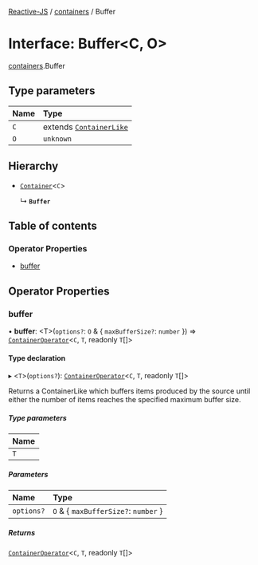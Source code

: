 [Reactive-JS](../README.md) / [containers](../modules/containers.md) / Buffer

# Interface: Buffer<C, O\>

[containers](../modules/containers.md).Buffer

## Type parameters

| Name | Type |
| :------ | :------ |
| `C` | extends [`ContainerLike`](containers.ContainerLike.md) |
| `O` | `unknown` |

## Hierarchy

- [`Container`](containers.Container.md)<`C`\>

  ↳ **`Buffer`**

## Table of contents

### Operator Properties

- [buffer](containers.Buffer.md#buffer)

## Operator Properties

### buffer

• **buffer**: <T\>(`options?`: `O` & { `maxBufferSize?`: `number`  }) => [`ContainerOperator`](../modules/containers.md#containeroperator)<`C`, `T`, readonly `T`[]\>

#### Type declaration

▸ <`T`\>(`options?`): [`ContainerOperator`](../modules/containers.md#containeroperator)<`C`, `T`, readonly `T`[]\>

Returns a ContainerLike which buffers items produced by the source until either the
number of items reaches the specified maximum buffer size.

##### Type parameters

| Name |
| :------ |
| `T` |

##### Parameters

| Name | Type |
| :------ | :------ |
| `options?` | `O` & { `maxBufferSize?`: `number`  } |

##### Returns

[`ContainerOperator`](../modules/containers.md#containeroperator)<`C`, `T`, readonly `T`[]\>
